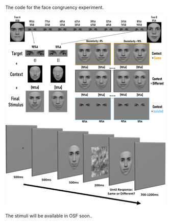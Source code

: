 The code for the face congruency experiment. 

![stimuli and procedure](images/Picture1.png)

The stimuli will be available in OSF soon..

